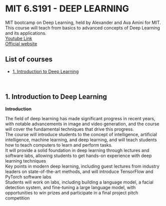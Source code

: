 # MIT 6.S191 - DEEP LEARNING

MIT bootcamp on Deep Learning, held by Alexander and Ava Amini for MIT. 
<br>
This course will teach from basics to advanced concepts of Deep Learning and its applications.
<br>
<a href="https://www.youtube.com/playlist?list=PLtBw6njQRU-rwp5__7C0oIVt26ZgjG9NI">Youtube Link</a>
<br>
<a href="https://introtodeeplearning.com/">Official website</a>


## List of courses

- [1. Introduction to Deep Learning](6.S191_1)

<br>

## 1. Introduction to Deep Learning

**Introduction**

The field of deep learning has made significant progress in recent years, with notable advancements in image and video generation, and the course will cover the fundamental techniques that drive this progress.
<br>
The course will introduce students to the concept of intelligence, artificial intelligence, machine learning, and deep learning, and will teach students how to teach computers to learn and perform tasks.
<br>
It will provide a solid foundation in deep learning through lectures and software labs, allowing students to get hands-on experience with deep learning techniques 
<br>
Key points in modern deep learning, including guest lectures from industry leaders on state-of-the-art methods, and will introduce TensorFlow and PyTorch software labs 
<br>
Students will work on labs, including building a language model, a facial detection system, and fine-tuning a large language model, with opportunities to win prizes and participate in a final project pitch competition 